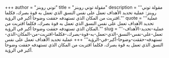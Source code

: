 +++
author = "توني روبنز"
title = "مقولة توني روبنز"
description = '''مقولة توني روبنز: عملية تحديد الأهداف تعمل على نفس النسق الذي تعمل به قوة بصرك، فكلما اقتربت من المكان الذي تستهدفه حققت وضوحا أكبر في الرؤية.'''
quote = '''عملية تحديد الأهداف تعمل على نفس النسق الذي تعمل به قوة بصرك، فكلما اقتربت من المكان الذي تستهدفه حققت وضوحا أكبر في الرؤية.'''
slug = '''عملية-تحديد-الأهداف-تعمل-على-نفس-النسق-الذي-تعمل-به-قوة-بصرك،-فكلما-اقتربت-من-المكان-الذي-تستهدفه-حققت-وضوحا-أكبر-في-الرؤية'''
+++
عملية تحديد الأهداف تعمل على نفس النسق الذي تعمل به قوة بصرك، فكلما اقتربت من المكان الذي تستهدفه حققت وضوحا أكبر في الرؤية.
